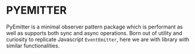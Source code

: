 # PYEMITTER

PyEmitter is a minimal observer pattern package which is performant as well as supports both sync and async operations. Born out of utility and curiosity to replicate Javascript `EventEmitter`, here we are with library with similar functionalities.
